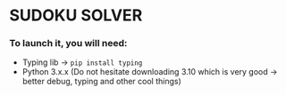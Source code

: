 # SUDOKU SOLVER

### To launch it, you will need:
- Typing lib -> ``` pip install typing ```
- Python 3.x.x (Do not hesitate downloading 3.10 which is very good -> better debug, typing and other cool things)
